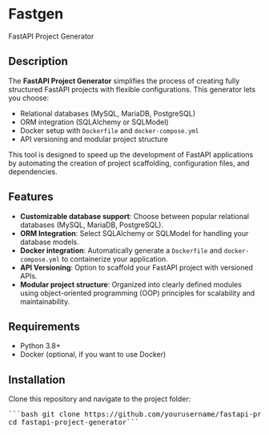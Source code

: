 # Fastgen
FastAPI Project Generator

## Description

The **FastAPI Project Generator** simplifies the process of creating fully structured FastAPI projects with flexible configurations. This generator lets you choose:
- Relational databases (MySQL, MariaDB, PostgreSQL)
- ORM integration (SQLAlchemy or SQLModel)
- Docker setup with `Dockerfile` and `docker-compose.yml`
- API versioning and modular project structure

This tool is designed to speed up the development of FastAPI applications by automating the creation of project scaffolding, configuration files, and dependencies.

## Features

- **Customizable database support**: Choose between popular relational databases (MySQL, MariaDB, PostgreSQL).
- **ORM Integration**: Select SQLAlchemy or SQLModel for handling your database models.
- **Docker integration**: Automatically generate a `Dockerfile` and `docker-compose.yml` to containerize your application.
- **API Versioning**: Option to scaffold your FastAPI project with versioned APIs.
- **Modular project structure**: Organized into clearly defined modules using object-oriented programming (OOP) principles for scalability and maintainability.

## Requirements

- Python 3.8+
- Docker (optional, if you want to use Docker)

## Installation

Clone this repository and navigate to the project folder:
<pre>```bash git clone https://github.com/yourusername/fastapi-project-generator.git
cd fastapi-project-generator```</pre>
